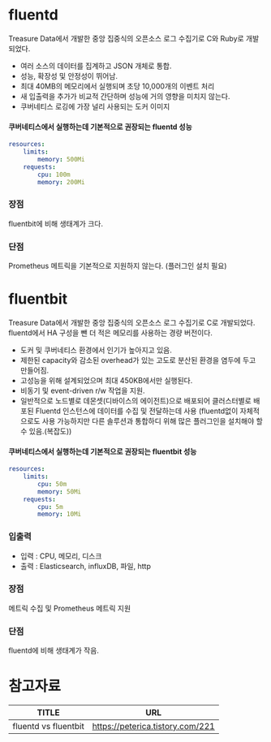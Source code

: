 # fluentd
Treasure Data에서 개발한 중앙 집중식의 오픈소스 로그 수집기로 C와 Ruby로 개발되었다. 

- 여러 소스의 데이터를 집계하고 JSON 개체로 통합.
- 성능, 확장성 및 안정성이 뛰어남.
- 최대 40MB의 메모리에서 실행되며 초당 10,000개의 이벤트 처리
- 새 입출력을 추가가 비교적 간단하며 성능에 거의 영향을 미치지 않는다.
- 쿠버네티스 로깅에 가장 널리 사용되는 도커 이미지

#### 쿠버네티스에서 실행하는데 기본적으로 권장되는 fluentd 성능 
```yml
resources:
    limits:
        memory: 500Mi
    requests:
        cpu: 100m
        memory: 200Mi
```

### 장점
fluentbit에 비해 생태계가 크다.

### 단점
Prometheus 메트릭을 기본적으로 지원하지 않는다. (플러그인 설치 필요)

# fluentbit
Treasure Data에서 개발한 중앙 집중식의 오픈소스 로그 수집기로 C로 개발되었다. fluentd에서 HA 구성을 뺀 더 적은 메모리를 사용하는 경량 버전이다.

- 도커 및 쿠버네티스 환경에서 인기가 높아지고 있음.
- 제한된 capacity와 감소된 overhead가 있는 고도로 분산된 환경을 염두에 두고 만들어짐.
- 고성능을 위해 설계되었으며 최대 450KB에서만 실행된다.
- 비동기 및 event-driven r/w 작업을 지원.
- 일반적으로 노드별로 데몬셋(디바이스의 에이전트)으로 배포되어 클러스터별로 배포된 Fluentd 인스턴스에 데이터를 수집 및 전달하는데 사용 (fluentd없이 자체적으로도 사용 가능하지만 다른 솔루션과 통합하디 위해 많은 플러그인을 설치해야 할 수 있음.(복잡도))

#### 쿠버네티스에서 실행하는데 기본적으로 권장되는 fluentbit 성능 
```yml
resources:
    limits:
        cpu: 50m
        memory: 50Mi
    requests:
        cpu: 5m
        memory: 10Mi
```

### 입출력
- 입력 : CPU, 메모리, 디스크
- 출력 : Elasticsearch, influxDB, 파일, http

### 장점
메트릭 수집 및 Prometheus 메트릭 지원

### 단점
fluentd에 비해 생태계가 작음.

# 참고자료
|TITLE|URL|
|---|---|
|fluentd vs fluentbit|https://peterica.tistory.com/221|